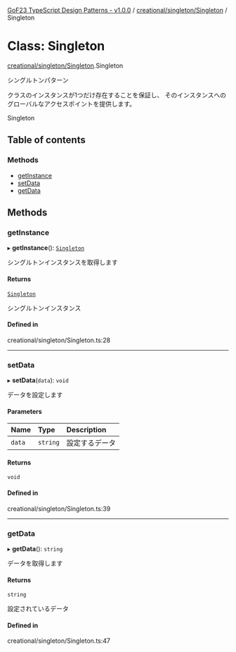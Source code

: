 [GoF23 TypeScript Design Patterns - v1.0.0](../README.md) / [creational/singleton/Singleton](../modules/creational_singleton_Singleton.md) / Singleton

# Class: Singleton

[creational/singleton/Singleton](../modules/creational_singleton_Singleton.md).Singleton

シングルトンパターン

クラスのインスタンスが1つだけ存在することを保証し、
そのインスタンスへのグローバルなアクセスポイントを提供します。

 Singleton

## Table of contents

### Methods

- [getInstance](creational_singleton_Singleton.Singleton.md#getinstance)
- [setData](creational_singleton_Singleton.Singleton.md#setdata)
- [getData](creational_singleton_Singleton.Singleton.md#getdata)

## Methods

### getInstance

▸ **getInstance**(): [`Singleton`](creational_singleton_Singleton.Singleton.md)

シングルトンインスタンスを取得します

#### Returns

[`Singleton`](creational_singleton_Singleton.Singleton.md)

シングルトンインスタンス

#### Defined in

creational/singleton/Singleton.ts:28

___

### setData

▸ **setData**(`data`): `void`

データを設定します

#### Parameters

| Name | Type | Description |
| :------ | :------ | :------ |
| `data` | `string` | 設定するデータ |

#### Returns

`void`

#### Defined in

creational/singleton/Singleton.ts:39

___

### getData

▸ **getData**(): `string`

データを取得します

#### Returns

`string`

設定されているデータ

#### Defined in

creational/singleton/Singleton.ts:47
